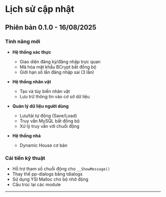 # Lịch sử cập nhật

## Phiên bản 0.1.0 - 16/08/2025
### Tính năng mới
- **Hệ thống xác thực**
  - Giao diện đăng ký/đăng nhập trực quan
  - Mã hóa mật khẩu BCrypt bất đồng bộ
  - Giới hạn số lần đăng nhập sai (3 lần)

- **Hệ thống nhân vật**
  - Tạo và tùy biến nhân vật
  - Lưu trữ thông tin vào cơ sở dữ liệu

- **Quản lý dữ liệu người dùng**
  - Lưu/tải tự động (Save/Load)
  - Truy vấn MySQL bất đồng bộ
  - Xử lý truy vấn với chuỗi động

- **Hệ thống nhà**
  - Dynamic House cơ bản

### Cải tiến kỹ thuật
- Hỗ trợ tham số chuỗi động cho `__ShowMessage()`
- Thay thế pp-dialogs bằng tdialogs
- Sử dụng YSI Malloc cho bộ nhớ động
- Cấu trúc lại các module

---